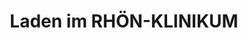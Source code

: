 ---
title: "Laden im RHÖN-KLINIKUM"
url: /bad-neustadt-an-der-saale/laden-im-rhoen-klinikum/
shop: Lebensmittel
---